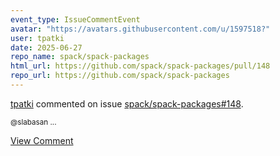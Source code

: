 ```yaml
---
event_type: IssueCommentEvent
avatar: "https://avatars.githubusercontent.com/u/1597518?"
user: tpatki
date: 2025-06-27
repo_name: spack/spack-packages
html_url: https://github.com/spack/spack-packages/pull/148
repo_url: https://github.com/spack/spack-packages
---
```


<a href='https://github.com/tpatki' target='_blank'>tpatki</a> commented on issue <a href='https://github.com/spack/spack-packages/pull/148' target='_blank'>spack/spack-packages#148</a>.

<small>@slabasan ...</small>

<a href='https://github.com/spack/spack-packages/pull/148' target='_blank'>View Comment</a>